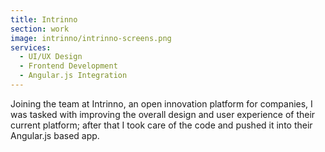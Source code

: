 ```yaml
---
title: Intrinno
section: work
image: intrinno/intrinno-screens.png
services:
  - UI/UX Design
  - Frontend Development
  - Angular.js Integration
---
```


Joining the team at Intrinno, an open innovation platform for companies, I was tasked with improving the overall design and user experience of their current platform; after that I took care of the code and pushed it into their Angular.js based app.
